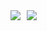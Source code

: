 <div style="display: flex; gap: 10px;">
  <a href="https://github.com/LuizPhelipeRodrigues/github-readme-stats">
    <img align="center" src="https://github-readme-stats.vercel.app/api?username=LuizPhelipeRodrigues&text_color=FFFFFF&title_color=FFFFFF&theme=transparent" />
  </a>
  <a href="https://github.com/LuizPhelipeRodrigues/github-readme-stats">
    <img align="center" src="https://github-readme-stats.vercel.app/api/top-langs/?username=LuizPhelipeRodrigues&text_color=FFFFFF&title_color=FFFFFF&theme=transparent" />
  </a>
</div>
